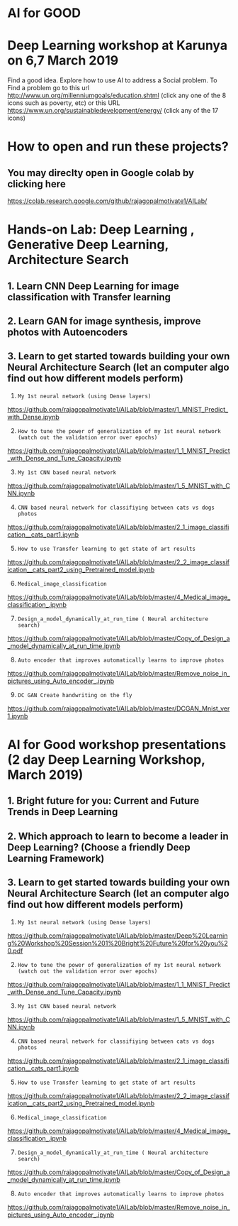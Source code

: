 # AI for GOOD

# Deep Learning workshop at Karunya on 6,7 March 2019

Find a good idea.  Explore how to use AI to address a Social problem. To Find a problem go to this url http://www.un.org/millenniumgoals/education.shtml (click any one of the 8 icons such as poverty, etc)
or this URL https://www.un.org/sustainabledevelopment/energy/ (click any of the 17 icons)


# How to open and run these projects? 
## You may direclty open in Google colab  by clicking here
https://colab.research.google.com/github/rajagopalmotivate1/AILab/



# Hands-on Lab: Deep Learning , Generative Deep Learning, Architecture Search

## 1. Learn CNN Deep Learning for image classification with Transfer learning
## 2. Learn GAN for image synthesis, improve photos with Autoencoders
## 3. Learn to get started towards building your own Neural Architecture Search (let an computer algo find out how different models perform)

1.     My 1st neural network (using Dense layers)
https://github.com/rajagopalmotivate1/AILab/blob/master/1_MNIST_Predict_with_Dense.ipynb

2.     How to tune the power of generalization of my 1st neural network (watch out the validation error over epochs)
https://github.com/rajagopalmotivate1/AILab/blob/master/1_1_MNIST_Predict_with_Dense_and_Tune_Capacity.ipynb


3.     My 1st CNN based neural network
https://github.com/rajagopalmotivate1/AILab/blob/master/1_5_MNIST_with_CNN.ipynb


4.     CNN based neural network for classifiying between cats vs dogs photos
https://github.com/rajagopalmotivate1/AILab/blob/master/2_1_image_classification__cats_part1.ipynb


5.     How to use Transfer learning to get state of art results 
https://github.com/rajagopalmotivate1/AILab/blob/master/2_2_image_classification__cats_part2_using_Pretrained_model.ipynb



6.     Medical_image_classification
https://github.com/rajagopalmotivate1/AILab/blob/master/4_Medical_image_classification_.ipynb



7.     Design_a_model_dynamically_at_run_time ( Neural architecture search)
https://github.com/rajagopalmotivate1/AILab/blob/master/Copy_of_Design_a_model_dynamically_at_run_time.ipynb


8.     Auto encoder that improves automatically learns to improve photos
https://github.com/rajagopalmotivate1/AILab/blob/master/Remove_noise_in_pictures_using_Auto_encoder_.ipynb


9.     DC GAN Create handwriting on the fly
https://github.com/rajagopalmotivate1/AILab/blob/master/DCGAN_Mnist_ver1.ipynb








# AI for Good workshop presentations (2 day Deep Learning Workshop, March 2019)

## 1. Bright future for you:  Current and Future Trends in Deep Learning 
## 2. Which approach to learn to become a leader in Deep Learning? (Choose a friendly Deep Learning Framework)
## 3. Learn to get started towards building your own Neural Architecture Search (let an computer algo find out how different models perform)

1.     My 1st neural network (using Dense layers)
https://github.com/rajagopalmotivate1/AILab/blob/master/Deep%20Learning%20Workshop%20Session%201%20Bright%20Future%20for%20you%20.pdf

2.     How to tune the power of generalization of my 1st neural network (watch out the validation error over epochs)
https://github.com/rajagopalmotivate1/AILab/blob/master/1_1_MNIST_Predict_with_Dense_and_Tune_Capacity.ipynb


3.     My 1st CNN based neural network
https://github.com/rajagopalmotivate1/AILab/blob/master/1_5_MNIST_with_CNN.ipynb


4.     CNN based neural network for classifiying between cats vs dogs photos
https://github.com/rajagopalmotivate1/AILab/blob/master/2_1_image_classification__cats_part1.ipynb


5.     How to use Transfer learning to get state of art results 
https://github.com/rajagopalmotivate1/AILab/blob/master/2_2_image_classification__cats_part2_using_Pretrained_model.ipynb



6.     Medical_image_classification
https://github.com/rajagopalmotivate1/AILab/blob/master/4_Medical_image_classification_.ipynb



7.     Design_a_model_dynamically_at_run_time ( Neural architecture search)
https://github.com/rajagopalmotivate1/AILab/blob/master/Copy_of_Design_a_model_dynamically_at_run_time.ipynb


8.     Auto encoder that improves automatically learns to improve photos
https://github.com/rajagopalmotivate1/AILab/blob/master/Remove_noise_in_pictures_using_Auto_encoder_.ipynb




